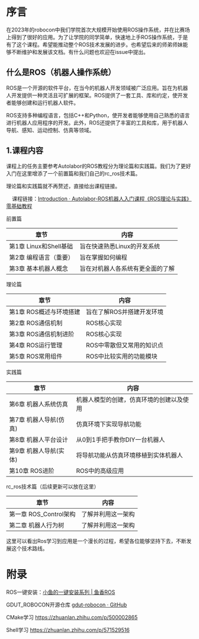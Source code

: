 # 序言

在2023年的robocon中我们学院首次大规模开始使用ROS操作系统，并在比赛场上得到了很好的应用。为了让学院的同学简单，快速地上手ROS操作系统，于是有了这个课程。希望能推动整个ROS技术发展的进步。也希望后来的师弟师妹能够不断维护和发展该文档。有什么问题也欢迎在issue中提出。

## 什么是ROS（机器人操作系统）

ROS是一个开源的软件平台，在当今的机器人开发领域被广泛应用。旨在为机器人开发提供一种灵活且可扩展的框架。ROS提供了一套工具、库和约定，使开发者能够创建和运行机器人软件。

ROS支持多种编程语言，包括C++和Python，使开发者能够使用自己熟悉的语言进行机器人应用程序的开发。此外，ROS还提供了丰富的工具和库，用于机器人导航、感知、运动控制、仿真等领域。

## 1.课程内容

课程上的任务主要参考Autolabor的ROS教程分为理论篇和实践篇。我们为了更好入门在这里增添了一个前置篇和我们自己的rc_ros技术篇。

理论篇和实践篇就不再赘述，直接给出课程链接。

    课程链接：[Introduction · Autolabor-ROS机器人入门课程《ROS理论与实践》零基础教程](http://www.autolabor.com.cn/book/ROSTutorials/index.html)

前置篇

| 章节                | 内容               |
| ----------------- | ---------------- |
| 第1章 Linux和Shell基础 | 旨在快速熟悉Linux的开发系统 |
| 第2章 编程语言（重要）      | 旨在掌握如何编程         |
| 第3章 基本机器人概念       | 旨在对机器人各系统有更全面的了解 |

理论篇

| 章节             | 内容             |
| -------------- | -------------- |
| 第1章 ROS概述与环境搭建 | 旨在了解ROS并搭建开发环境 |
| 第2章 ROS通信机制    | ROS核心实现        |
| 第3章 ROS通信机制进阶  | ROS核心实现        |
| 第4章 ROS运行管理    | ROS中零散但又常用的知识点 |
| 第5章 ROS常用组件    | ROS中比较实用的功能模块  |

实践篇

| 章节            | 内容                   |
| ------------- | -------------------- |
| 第6章 机器人系统仿真   | 机器人模型的创建，仿真环境的创建以及使用 |
| 第7章 机器人导航(仿真) | 仿真环境下实现导航功能          |
| 第8章 机器人平台设计   | 从0到1手把手教你DIY一台机器人    |
| 第9章 机器人导航(实体) | 将导航功能从仿真环境移植到实体机器人   |
| 第10章 ROS进阶    | ROS中的高级应用            |

rc_ros技术篇（后续更新可以放在这里）

| 章节                | 内容        |
| ----------------- | --------- |
| 第一章 ROS_Control架构 | 了解并利用这一架构 |
| 第二章 机器人行为树        | 了解并利用这一架构 |

这里可以看出Ros学习到应用是一个漫长的过程，希望各位能够坚持下去，不断发展这个技术路线。

# 附录

ROS一键安装：[小鱼的一键安装系列 | 鱼香ROS](https://fishros.org.cn/forum/topic/20/%E5%B0%8F%E9%B1%BC%E7%9A%84%E4%B8%80%E9%94%AE%E5%AE%89%E8%A3%85%E7%B3%BB%E5%88%97?lang=zh-CN)

GDUT_ROBOCON开源仓库 [gdut-robocon · GitHub](https://github.com/gdut-robocon)

CMake学习 https://zhuanlan.zhihu.com/p/500002865

Shell学习 https://zhuanlan.zhihu.com/p/571529516

